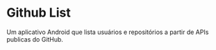 # Github List
Um aplicativo Android que lista usuários e repositórios a partir de APIs publicas do GitHub.

